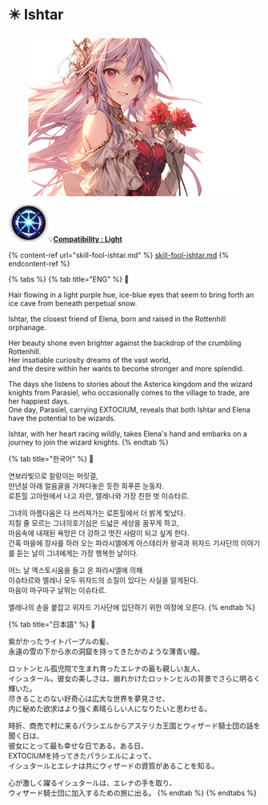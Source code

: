 # ✴️ Ishtar

<figure><img src="../../../../.gitbook/assets/Hero_Isutar002.png" alt=""><figcaption></figcaption></figure>

![](../../../../.gitbook/assets/Icon_Property_Light.png)💡[**Compatibility : L**](../../stats/elemental-bonus-damage.md)[**ight**](../../stats/elemental-bonus-damage.md)

{% content-ref url="skill-fool-ishtar.md" %}
[skill-fool-ishtar.md](skill-fool-ishtar.md)
{% endcontent-ref %}

{% tabs %}
{% tab title="ENG" %}
📒

Hair flowing in a light purple hue, ice-blue eyes that seem to bring forth an ice cave from beneath perpetual snow.&#x20;

Ishtar, the closest friend of Elena, born and raised in the Rottenhill orphanage.&#x20;

Her beauty shone even brighter against the backdrop of the crumbling Rottenhill. \
Her insatiable curiosity dreams of the vast world, \
and the desire within her wants to become stronger and more splendid.&#x20;

The days she listens to stories about the Asterica kingdom and the wizard knights from Parasiel, who occasionally comes to the village to trade, are her happiest days. \
One day, Parasiel, carrying EXTOCIUM, reveals that both Ishtar and Elena have the potential to be wizards.&#x20;

Ishtar, with her heart racing wildly, takes Elena's hand and embarks on a journey to join the wizard knights.
{% endtab %}

{% tab title="한국어" %}
📒

연보라빛으로 찰랑이는 머릿결, \
만년설 아래 얼음굴을 가져다놓은 듯한 희푸른 눈동자. \
로튼힐 고아원에서 나고 자란, 엘레나와 가장 친한 벗 이슈타르.&#x20;

그녀의 아름다움은 다 쓰러져가는 로튼힐에서 더 밝게 빛났다. \
지칠 줄 모르는 그녀의호기심은 드넓은 세상을 꿈꾸게 하고, \
마음속에 내재된 욕망은 더 강하고 멋진 사람이 되고 싶게 한다. \
간혹 마을에 장사를 하러 오는 파라시엘에게 아스테리카 왕국과 위자드 기사단의 이야기를 듣는 날이 그녀에게는 가장 행복한 날이다.

어느 날 엑스토시움을 들고 온 파라시엘에 의해 \
이슈타르와 엘레나 모두 위자드의 소질이 있다는 사실을 알게된다. \
마음이 마구마구 날뛰는 이슈타르.

엘레나의 손을 붙잡고 위자드 기사단에 입단하기 위한 여정에 오른다.
{% endtab %}

{% tab title="日本語" %}
📒

紫がかったライトパープルの髪、\
永遠の雪の下から氷の洞窟を持ってきたかのような薄青い瞳。

ロットンヒル孤児院で生まれ育ったエレナの最も親しい友人、\
イシュタール。彼女の美しさは、崩れかけたロットンヒルの背景でさらに明るく輝いた。\
尽きることのない好奇心は広大な世界を夢見させ、\
内に秘めた欲求はより強く素晴らしい人になりたいと思わせる。

時折、商売で村に来るパラシエルからアステリカ王国とウィザード騎士団の話を聞く日は、\
彼女にとって最も幸せな日である。ある日、\
EXTOCIUMを持ってきたパラシエルによって、\
イシュタールとエレナは共にウィザードの資質があることを知る。

心が激しく躍るイシュタールは、エレナの手を取り、\
ウィザード騎士団に加入するための旅に出る。
{% endtab %}
{% endtabs %}
